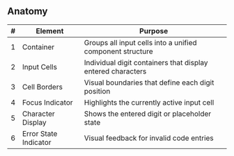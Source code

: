 ## Anatomy

| # | Element | Purpose |
|---|---------|---------|
| 1 | Container | Groups all input cells into a unified component structure |
| 2 | Input Cells | Individual digit containers that display entered characters |
| 3 | Cell Borders | Visual boundaries that define each digit position |
| 4 | Focus Indicator | Highlights the currently active input cell |
| 5 | Character Display | Shows the entered digit or placeholder state |
| 6 | Error State Indicator | Visual feedback for invalid code entries |